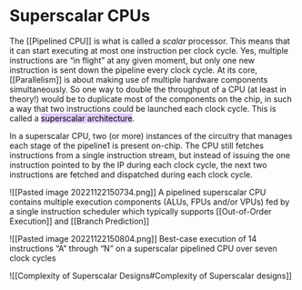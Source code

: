 # Superscalar CPUs

The [[Pipelined CPU]] is what is called a *scalar* processor. This means that it can start executing at most one instruction per clock cycle. Yes, multiple instructions are “in flight” at any given moment, but only one new instruction is sent down the pipeline every clock cycle. At its core, [[Parallelism]] is about making use of multiple hardware components simultaneously. So one way to double the throughput of a CPU (at least in theory!) would be to duplicate most of the components on the chip, in such a way that two instructions could be launched each clock cycle. This is called a <mark style="background: #D2B3FFA6;">superscalar architecture</mark>.

In a superscalar CPU, two (or more) instances of the circuitry that manages each stage of the pipeline1 is present on-chip. The CPU still fetches instructions from a single instruction stream, but instead of issuing the one instruction pointed to by the IP during each clock cycle, the next two instructions are fetched and dispatched during each clock cycle. 

![[Pasted image 20221122150734.png]]
A pipelined superscalar CPU contains multiple execution components (ALUs, FPUs and/or VPUs) fed by a single instruction scheduler which typically supports [[Out-of-Order Execution]] and [[Branch Prediction]]


![[Pasted image 20221122150804.png]]
Best-case execution of 14 instructions “A” through “N” on a superscalar pipelined CPU over seven clock cycles

![[Complexity of Superscalar Designs#Complexity of Superscalar designs]]